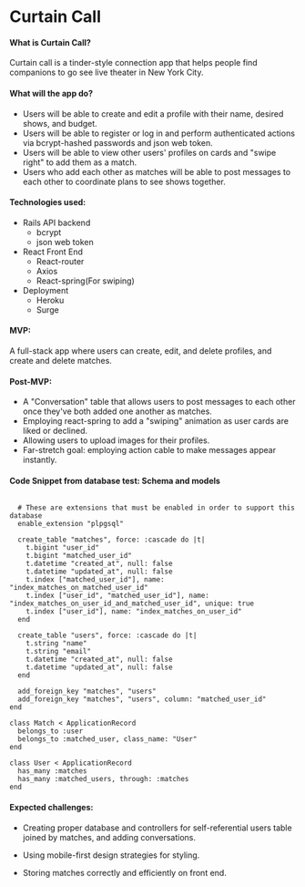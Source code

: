 # Curtain Call
#### What is Curtain Call?
Curtain call is a tinder-style connection app that helps people find companions to go see live theater in New York City.
#### What will the app do?
* Users will be able to create and edit a profile with their name, desired shows, and budget.
* Users will be able to register or log in and perform authenticated actions via bcrypt-hashed passwords and json web token.
* Users will be able to view other users' profiles on cards and "swipe right" to add them as a match.
* Users who add each other as matches will be able to post messages to each other to coordinate plans to see shows together.
#### Technologies used:
* Rails API backend
  * bcrypt
  * json web token
* React Front End
  * React-router
  * Axios
  * React-spring(For swiping)
* Deployment
  * Heroku
  * Surge

#### MVP:
A full-stack app where users can create, edit, and delete profiles, and create and delete matches.

#### Post-MVP:
* A "Conversation" table that allows users to post messages to each other once they've both added one another as matches.
* Employing react-spring to add a "swiping" animation as user cards are liked or declined.
* Allowing users to upload images for their profiles.
* Far-stretch goal: employing action cable to make messages appear instantly.

#### Code Snippet from database test: Schema and models
```ActiveRecord::Schema.define(version: 2019_08_09_194947) do

  # These are extensions that must be enabled in order to support this database
  enable_extension "plpgsql"

  create_table "matches", force: :cascade do |t|
    t.bigint "user_id"
    t.bigint "matched_user_id"
    t.datetime "created_at", null: false
    t.datetime "updated_at", null: false
    t.index ["matched_user_id"], name: "index_matches_on_matched_user_id"
    t.index ["user_id", "matched_user_id"], name: "index_matches_on_user_id_and_matched_user_id", unique: true
    t.index ["user_id"], name: "index_matches_on_user_id"
  end

  create_table "users", force: :cascade do |t|
    t.string "name"
    t.string "email"
    t.datetime "created_at", null: false
    t.datetime "updated_at", null: false
  end

  add_foreign_key "matches", "users"
  add_foreign_key "matches", "users", column: "matched_user_id"
end

class Match < ApplicationRecord
  belongs_to :user
  belongs_to :matched_user, class_name: "User"
end

class User < ApplicationRecord
  has_many :matches
  has_many :matched_users, through: :matches
end
```

#### Expected challenges:
* Creating proper database and controllers for self-referential users table joined by matches, and adding conversations.

* Using mobile-first design strategies for styling.

* Storing matches correctly and efficiently on front end.


